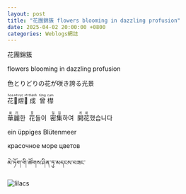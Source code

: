 ```yaml
---
layout: post
title: "花團錦簇 flowers blooming in dazzling profusion"
date: 2025-04-02 20:00:00 +0800
categories: Weblogs網誌
---
```


<link rel="stylesheet" href="/style.css">

花團錦簇

flowers blooming in dazzling profusion

色とりどりの花が咲き誇る光景

<ruby>花<rt>hoa</rt></ruby><ruby>𦬑<rt>nở</rt></ruby><ruby>熤<rt>rực</rt></ruby><ruby>𠒦<rt>rỡ</rt></ruby>&nbsp;<ruby>成<rt>thành</rt></ruby>&nbsp;&nbsp;<ruby>曾<rt>từng</rt></ruby>&nbsp;<ruby>㯲<rt>cụm</rt></ruby>

<ruby>華<rt>화</rt></ruby><ruby>麗<rt>려</rt></ruby>한&nbsp;&nbsp;<ruby>花<rt>꽃</rt></ruby>들이&nbsp;&nbsp;<ruby>密<rt>밀</rt></ruby><ruby>集<rt>집</rt></ruby>하여&nbsp;&nbsp;<ruby>開<rt>개</rt></ruby><ruby>花<rt>화</rt></ruby>했습니다

ein üppiges Blütenmeer

красочное море цветов

མེ་ཏོག་གི་ཚོགས་ཤིན་ཏུ་མདངས་བཟང་

<img src="https://sun9-13.userapi.com/impg/fC6bwK9LLbGXpnzO0oJGgn3nr6STnt2kmmHcpw/9inIzET_iNE.jpg?size=2560x1920&quality=95&sign=0430ed4cc80f5f3eb2bf4129b4e94a66&type=album" alt="lilacs"/>
